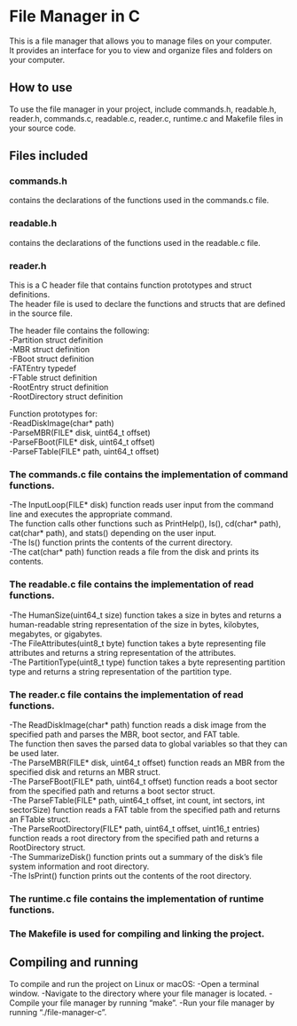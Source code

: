 # File Manager in C

This is a file manager that allows you to manage files on your computer. <br />
It provides an interface for you to view and organize files and folders on your computer.

## How to use

To use the file manager in your project, include commands.h, readable.h, reader.h, commands.c, readable.c, reader.c, runtime.c and Makefile files in your source code.

## Files included

### commands.h 
contains the declarations of the functions used in the commands.c file. 

### readable.h 
contains the declarations of the functions used in the readable.c file. 

### reader.h
This is a C header file that contains function prototypes and struct definitions. <br />
The header file is used to declare the functions and structs that are defined in the source file.

The header file contains the following:<br />
-Partition struct definition<br />
-MBR struct definition<br />
-FBoot struct definition<br />
-FATEntry typedef<br />
-FTable struct definition<br />
-RootEntry struct definition<br />
-RootDirectory struct definition<br />

Function prototypes for:<br />
-ReadDiskImage(char* path)<br />
-ParseMBR(FILE* disk, uint64_t offset)<br />
-ParseFBoot(FILE* disk, uint64_t offset)<br />
-ParseFTable(FILE* path, uint64_t offset)<br />

### The commands.c file contains the implementation of command functions. 

-The InputLoop(FILE* disk) function reads user input from the command line and executes the appropriate command. <br />
The function calls other functions such as PrintHelp(), ls(), cd(char* path), cat(char* path), and stats() depending on the user input.<br />
-The ls() function prints the contents of the current directory.<br />
-The cat(char* path) function reads a file from the disk and prints its contents.<br />

### The readable.c file contains the implementation of read functions. 

-The HumanSize(uint64_t size) function takes a size in bytes and returns a human-readable string representation of the size in bytes, kilobytes, megabytes, or gigabytes.<br />
-The FileAttributes(uint8_t byte) function takes a byte representing file attributes and returns a string representation of the attributes.<br />
-The PartitionType(uint8_t type) function takes a byte representing partition type and returns a string representation of the partition type.<br />

### The reader.c file contains the implementation of read functions. 

-The ReadDiskImage(char* path) function reads a disk image from the specified path and parses the MBR, boot sector, and FAT table.<br /> 
The function then saves the parsed data to global variables so that they can be used later.<br />
-The ParseMBR(FILE* disk, uint64_t offset) function reads an MBR from the specified disk and returns an MBR struct.<br />
-The ParseFBoot(FILE* path, uint64_t offset) function reads a boot sector from the specified path and returns a boot sector struct.<br />
-The ParseFTable(FILE* path, uint64_t offset, int count, int sectors, int sectorSize) function reads a FAT table from the specified path and returns an FTable struct.<br />
-The ParseRootDirectory(FILE* path, uint64_t offset, uint16_t entries) function reads a root directory from the specified path and returns a RootDirectory struct.<br />
-The SummarizeDisk() function prints out a summary of the disk’s file system information and root directory.<br />
-The lsPrint() function prints out the contents of the root directory.<br />

### The runtime.c file contains the implementation of runtime functions. 

### The Makefile is used for compiling and linking the project.

## Compiling and running

To compile and run the project on Linux or macOS:
-Open a terminal window.
-Navigate to the directory where your file manager is located.
-Compile your file manager by running “make”.
-Run your file manager by running “./file-manager-c”.
